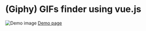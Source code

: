 # (Giphy) GIFs finder using vue.js 

![Demo image](https://i.imgur.com/8w4c8PY.gif)
[Demo page](https://cristianpontes.github.io/vue-giphy/)

